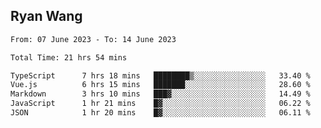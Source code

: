 ## Ryan Wang

<!--START_SECTION:waka-->

```txt
From: 07 June 2023 - To: 14 June 2023

Total Time: 21 hrs 54 mins

TypeScript      7 hrs 18 mins   ████████▒░░░░░░░░░░░░░░░░   33.40 %
Vue.js          6 hrs 15 mins   ███████░░░░░░░░░░░░░░░░░░   28.60 %
Markdown        3 hrs 10 mins   ███▓░░░░░░░░░░░░░░░░░░░░░   14.49 %
JavaScript      1 hr 21 mins    █▓░░░░░░░░░░░░░░░░░░░░░░░   06.22 %
JSON            1 hr 20 mins    █▓░░░░░░░░░░░░░░░░░░░░░░░   06.11 %
```

<!--END_SECTION:waka-->
